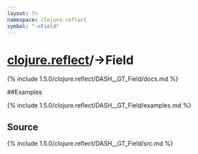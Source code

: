 ```yaml
---
layout: fn
namespace: clojure.reflect
symbol: "->Field"
---
```


# [clojure.reflect](../)/->Field

{% include 1.5.0/clojure.reflect/DASH__GT_Field/docs.md %}

##Examples

{% include 1.5.0/clojure.reflect/DASH__GT_Field/examples.md %}
## Source
{% include 1.5.0/clojure.reflect/DASH__GT_Field/src.md %}


